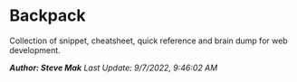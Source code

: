 # Backpack

Collection of snippet, cheatsheet, quick reference and brain dump for web development.

**_Author: Steve Mak_**
_Last Update: 9/7/2022, 9:46:02 AM_
